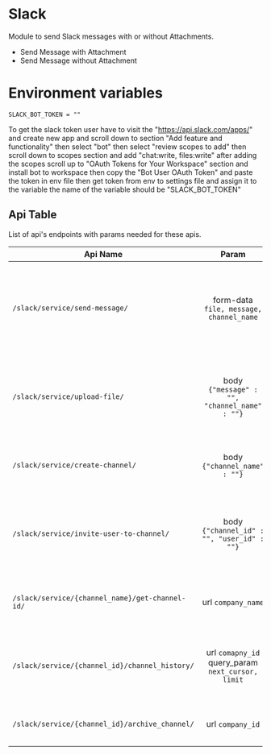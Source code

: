 # Slack

Module to send Slack messages with or without Attachments.

- Send Message with Attachment
- Send Message without Attachment 

# Environment variables

```
SLACK_BOT_TOKEN = ""
```

To get the slack token user have to visit the "https://api.slack.com/apps/" and create new app and scroll down to section 
"Add feature and functionality" then select "bot" then select "review scopes to add" then scroll down to scopes section 
and add "chat:write, files:write" after adding the scopes scroll up to "OAuth Tokens for Your Workspace" section and
install bot to workspace then copy the "Bot User OAuth Token" and paste the token in env file then get token from env to settings file 
and assign it to the variable the name of the variable should be "SLACK_BOT_TOKEN"


## Api Table
List of api's endpoints with params needed for these apis.

| Api Name                                        |                       Param                       | Description                                                                              |
|-------------------------------------------------|:-------------------------------------------------:|:-----------------------------------------------------------------------------------------|
| `/slack/service/send-message/`                  |      form-data `file, message, channel_name`      | Takes files, message, channel name and send the message with file to respective channel. |
| `/slack/service/upload-file/`                   |   body `{"message" : "", "channel_name" : ""}`    | Takes message and channel name and send the message to respective channel.               |
| `/slack/service/create-channel/`                |           body `{"channel_name" : ""}`            | Takes channel name and create new channel                                                |
| `/slack/service/invite-user-to-channel/`        |    body `{"channel_id" : "", "user_id" : ""}`     | Takes user id and channel name and added respective user to that channel                 |
| `/slack/service/{channel_name}/get-channel-id/` |                url `company_name`                 | Takes channel name and return channel id                                                 |
| `/slack/service/{channel_id}/channel_history/`  | url `comapny_id` query_param `next_cursor, limit` | Takes channel id and limit and return conversation and channel history                   |
| `/slack/service/{channel_id}/archive_channel/`  |                 url `company_id`                  | Takes channel id and archive that channel                                                |
